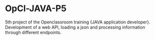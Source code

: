 # OpCl-JAVA-P5
5th project of the Openclassroom training {JAVA application developer}. Development of a web API, loading a json and processing information through different endpoints.
